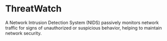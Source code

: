 # ThreatWatch
A Network Intrusion Detection System (NIDS) passively monitors network traffic for signs of unauthorized or suspicious behavior, helping to maintain network security.
